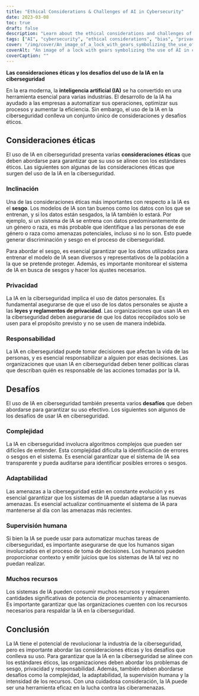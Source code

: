 ```yaml
---
title: "Ethical Considerations & Challenges of AI in Cybersecurity"
date: 2023-03-08
toc: true
draft: false
description: "Learn about the ethical considerations and challenges of using AI in cybersecurity and how they can be addressed for effective use."
tags: ["AI", "cybersecurity", "ethical considerations", "bias", "privacy", "accountability", "complexity", "adaptability", "human oversight", "resource intensity", "data privacy", "machine learning", "threat intelligence", "data protection", "technology", "automation", "cyber threats", "information security", "regulatory compliance", "digital transformation"]
cover: "/img/cover/An_image_of_a_lock_with_gears_symbolizing_the_use_of_AI.png"
coverAlt: "An image of a lock with gears symbolizing the use of AI in cybersecurity, while a human hand is holding a key to illustrate human oversight."
coverCaption: ""
---
```

**Las consideraciones éticas y los desafíos del uso de la IA en la ciberseguridad**  En la era moderna, la **inteligencia artificial (IA)** se ha convertido en una herramienta esencial para varias industrias. El desarrollo de la IA ha ayudado a las empresas a automatizar sus operaciones, optimizar sus procesos y aumentar la eficiencia. Sin embargo, el uso de la IA en la ciberseguridad conlleva un conjunto único de consideraciones y desafíos éticos.  ## Consideraciones éticas  El uso de IA en ciberseguridad presenta varias **consideraciones éticas** que deben abordarse para garantizar que su uso se alinee con los estándares éticos. Las siguientes son algunas de las consideraciones éticas que surgen del uso de la IA en la ciberseguridad.  ### Inclinación  Una de las consideraciones éticas más importantes con respecto a la IA es el **sesgo**. Los modelos de IA son tan buenos como los datos con los que se entrenan, y si los datos están sesgados, la IA también lo estará. Por ejemplo, si un sistema de IA se entrena con datos predominantemente de un género o raza, es más probable que identifique a las personas de ese género o raza como amenazas potenciales, incluso si no lo son. Esto puede generar discriminación y sesgo en el proceso de ciberseguridad.  Para abordar el sesgo, es esencial garantizar que los datos utilizados para entrenar el modelo de IA sean diversos y representativos de la población a la que se pretende proteger. Además, es importante monitorear el sistema de IA en busca de sesgos y hacer los ajustes necesarios.  ### Privacidad  La IA en la ciberseguridad implica el uso de datos personales. Es fundamental asegurarse de que el uso de los datos personales se ajuste a las **leyes y reglamentos de privacidad**. Las organizaciones que usan IA en la ciberseguridad deben asegurarse de que los datos recopilados solo se usen para el propósito previsto y no se usen de manera indebida.  ### Responsabilidad  La IA en ciberseguridad puede tomar decisiones que afectan la vida de las personas, y es esencial responsabilizar a alguien por esas decisiones. Las organizaciones que usan IA en ciberseguridad deben tener políticas claras que describan quién es responsable de las acciones tomadas por la IA.  ## Desafíos  El uso de IA en ciberseguridad también presenta varios **desafíos** que deben abordarse para garantizar su uso efectivo. Los siguientes son algunos de los desafíos de usar IA en ciberseguridad.  ### Complejidad  La IA en ciberseguridad involucra algoritmos complejos que pueden ser difíciles de entender. Esta complejidad dificulta la identificación de errores o sesgos en el sistema. Es esencial garantizar que el sistema de IA sea transparente y pueda auditarse para identificar posibles errores o sesgos.  ### Adaptabilidad  Las amenazas a la ciberseguridad están en constante evolución y es esencial garantizar que los sistemas de IA puedan adaptarse a las nuevas amenazas. Es esencial actualizar continuamente el sistema de IA para mantenerse al día con las amenazas más recientes.  ### Supervisión humana  Si bien la IA se puede usar para automatizar muchas tareas de ciberseguridad, es importante asegurarse de que los humanos sigan involucrados en el proceso de toma de decisiones. Los humanos pueden proporcionar contexto y emitir juicios que los sistemas de IA tal vez no puedan realizar.  ### Muchos recursos  Los sistemas de IA pueden consumir muchos recursos y requieren cantidades significativas de potencia de procesamiento y almacenamiento. Es importante garantizar que las organizaciones cuenten con los recursos necesarios para respaldar la IA en la ciberseguridad.  ## Conclusión  La IA tiene el potencial de revolucionar la industria de la ciberseguridad, pero es importante abordar las consideraciones éticas y los desafíos que conlleva su uso. Para garantizar que la IA en la ciberseguridad se alinee con los estándares éticos, las organizaciones deben abordar los problemas de sesgo, privacidad y responsabilidad. Además, también deben abordarse desafíos como la complejidad, la adaptabilidad, la supervisión humana y la intensidad de los recursos. Con una cuidadosa consideración, la IA puede ser una herramienta eficaz en la lucha contra las ciberamenazas.